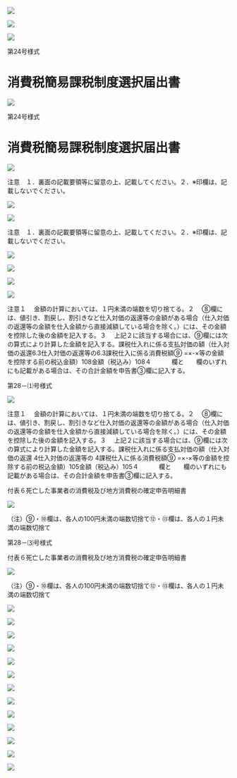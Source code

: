 ![](https://www.nta.go.jp/tmp/e572efc1-dea6-40cb-a721-b022fd1d05b1/images/72dc304af987e3622065ecdfebaf7e47460da9a8602fc5383b0d748c94ea211d.jpg)

![](https://www.nta.go.jp/tmp/e572efc1-dea6-40cb-a721-b022fd1d05b1/images/4de6a76121a81f9f2b203e4a863f145c8b9690c16c4ed9e637a4f419a367dd2e.jpg)

![](https://www.nta.go.jp/tmp/e572efc1-dea6-40cb-a721-b022fd1d05b1/images/bad3867a5bbf18d13e700c442ced2cb9a4c249fca9a679d0a274b417d0eb9383.jpg)

第24号様式

# 消費税簡易課税制度選択届出書

![](https://www.nta.go.jp/tmp/e572efc1-dea6-40cb-a721-b022fd1d05b1/images/99e1036ae66cbddbb3d184a38849f41886db304943538a8d8275444390a88715.jpg)

第24号様式

# 消費税簡易課税制度選択届出書

![](https://www.nta.go.jp/tmp/e572efc1-dea6-40cb-a721-b022fd1d05b1/images/9ba6f4668351f8f7f0e807e81d4101d18e1b3686a728e6cfbca1861e91732cd6.jpg)

注意　１．裏面の記載要領等に留意の上、記載してください。２．※印欄は、記載しないでください。

![](https://www.nta.go.jp/tmp/e572efc1-dea6-40cb-a721-b022fd1d05b1/images/f54bdf08b8d09de2c80dbd1be9ae99ae68c6238cb66f879041e1cfa61fed88c7.jpg)

![](https://www.nta.go.jp/tmp/e572efc1-dea6-40cb-a721-b022fd1d05b1/images/70b9f4316c6e91c7f65a5f5bc1f3abf6964941f1d94592f117b3964000b50e4e.jpg)

注意　１．裏面の記載要領等に留意の上、記載してください。２．※印欄は、記載しないでください。

![](https://www.nta.go.jp/tmp/e572efc1-dea6-40cb-a721-b022fd1d05b1/images/79ed32af8fa70b60c11edd83beba50f8beabf5ea22ef3d4940ef7370b4f1fd9a.jpg)

![](https://www.nta.go.jp/tmp/e572efc1-dea6-40cb-a721-b022fd1d05b1/images/f06750d5c6f7b399a64dee4bf8528697d5db75e06ba068eaa9f344e21226f892.jpg)

![](https://www.nta.go.jp/tmp/e572efc1-dea6-40cb-a721-b022fd1d05b1/images/14bfd9b63d1ec13156b7f4de9114042df5894e577f5848d406098b2ca951562f.jpg)

![](https://www.nta.go.jp/tmp/e572efc1-dea6-40cb-a721-b022fd1d05b1/images/6ebaefaf64f950c189b4bb47914a9f6462e9e450270a19d9d988dcd4d2c9ebe8.jpg)

注意１　 金額の計算においては、１円未満の端数を切り捨てる。２ 　⑧欄には、値引き、割戻し、割引きなど仕入対価の返還等の金額がある場合（仕入対価の返還等の金額を仕入金額から直接減額している場合を除く。）には、その金額を控除した後の金額を記入する。３ 　上記２に該当する場合には、⑨欄には次の算式により計算した金額を記入する。課税仕入れに係る支払対価の額（仕入対価の返還6.3仕入対価の返還等の6.3課税仕入に係る消費税額⑨ =×-×等の金額を控除する前の税込金額）108金額（税込み）108４ 　　　欄と　　欄のいずれにも記載がある場合は、その合計金額を申告書③欄に記入する。

第28－⑴号様式

![](https://www.nta.go.jp/tmp/e572efc1-dea6-40cb-a721-b022fd1d05b1/images/156db8a6473309dd913dd99b1dece5f0da3e3f8d0ec5f25539a59ee7447060ce.jpg)

注意１　 金額の計算においては、１円未満の端数を切り捨てる。２ 　⑧欄には、値引き、割戻し、割引きなど仕入対価の返還等の金額がある場合（仕入対価の返還等の金額を仕入金額から直接減額している場合を除く。）には、その金額を控除した後の金額を記入する。３ 　上記２に該当する場合には、⑨欄には次の算式により計算した金額を記入する。課税仕入れに係る支払対価の額（仕入対価の返還 4仕入対価の返還等の 4課税仕入に係る消費税額⑨ =×-×等の金額を控除する前の税込金額）105金額（税込み）105４ 　　　欄と　　欄のいずれにも記載がある場合は、その合計金額を申告書③欄に記入する。

付表６死亡した事業者の消費税及び地方消費税の確定申告明細書

![](https://www.nta.go.jp/tmp/e572efc1-dea6-40cb-a721-b022fd1d05b1/images/763b2d78f07628a498816feb140694e85f4df02cd80a8d246436c31a8a02b5ad.jpg)

（注）⑨・⑩欄は、各人の100円未満の端数切捨て⑫・⑬欄は、各人の１円未満の端数切捨て

第28－⑶号様式

付表６死亡した事業者の消費税及び地方消費税の確定申告明細書

![](https://www.nta.go.jp/tmp/e572efc1-dea6-40cb-a721-b022fd1d05b1/images/b860082c6e3614cad7b09ff04018d5070a6d93697da7cde37c284d229c1efbbf.jpg)

（注）⑨・⑩欄は、各人の100円未満の端数切捨て⑫・⑬欄は、各人の１円未満の端数切捨て

![](https://www.nta.go.jp/tmp/e572efc1-dea6-40cb-a721-b022fd1d05b1/images/c10505c5074810b4668c36acd72b190c8617c2ced0870503d587f0b675f50f4b.jpg)

![](https://www.nta.go.jp/tmp/e572efc1-dea6-40cb-a721-b022fd1d05b1/images/c45c30ac924d812bb2db36f20ef851ec4fd9093d3066174e7fc158accb671143.jpg)

![](https://www.nta.go.jp/tmp/e572efc1-dea6-40cb-a721-b022fd1d05b1/images/2809bd46720172f6f660565d224999caac906f577aeac023731e56010e5e9a67.jpg)

![](https://www.nta.go.jp/tmp/e572efc1-dea6-40cb-a721-b022fd1d05b1/images/39f993050928ca1612fa6a5785a60c87e0ad37a57c703c6ec7498e4217b945ac.jpg)

![](https://www.nta.go.jp/tmp/e572efc1-dea6-40cb-a721-b022fd1d05b1/images/4cebe259cf6a985883d64880f703e6625b9ad3947084c69f344dcaa5796e5f72.jpg)

![](https://www.nta.go.jp/tmp/e572efc1-dea6-40cb-a721-b022fd1d05b1/images/f27ef0f0a3bad96d0c59cf8bf1a07c04d288ee4029ad353d85682086489cfad5.jpg)

![](https://www.nta.go.jp/tmp/e572efc1-dea6-40cb-a721-b022fd1d05b1/images/b0dc9bad4356252baf729765b7f43a90816d51b33f1c39082991fd275b9ed089.jpg)

![](https://www.nta.go.jp/tmp/e572efc1-dea6-40cb-a721-b022fd1d05b1/images/672f4986965e1401501005cdc529aff0271c757e0c51fc6c7acec37884fc1d4a.jpg)

![](https://www.nta.go.jp/tmp/e572efc1-dea6-40cb-a721-b022fd1d05b1/images/bf7c4a2991fce77b89f4393e386cf6043d14ed1a8707b326ef0518a61d34c862.jpg)

![](https://www.nta.go.jp/tmp/e572efc1-dea6-40cb-a721-b022fd1d05b1/images/853a84f8032423dbd2b8b87d857841e08b531c58295c15e6278b18575207d29f.jpg)

![](https://www.nta.go.jp/tmp/e572efc1-dea6-40cb-a721-b022fd1d05b1/images/ff546bfef279eda23c3bcc4b8eba740452a4b2b27f4b8fe98892d4841188a213.jpg)

![](https://www.nta.go.jp/tmp/e572efc1-dea6-40cb-a721-b022fd1d05b1/images/18f6483da5a5db12d18495b867a8a258a67485481e1c793611036103eb8a39ee.jpg)

![](https://www.nta.go.jp/tmp/e572efc1-dea6-40cb-a721-b022fd1d05b1/images/a17de533f986b2edcd9e7f242ac8d8ce42e516ceb59654edc415558e78e0a2cd.jpg)